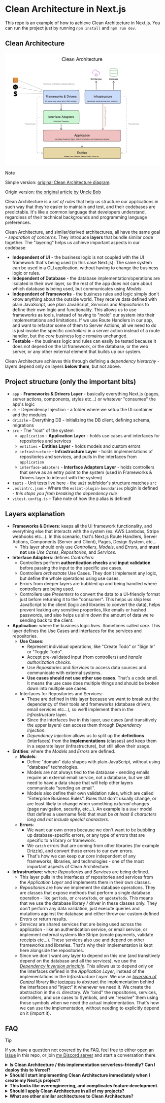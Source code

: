 # Clean Architecture in Next.js

This repo is an example of how to achieve Clean Architecture in Next.js.
You can run the project just by running `npm install` and `npm run dev`.

## Clean Architecture

![Clean Architecture Diagram](./assets/clean-architecture-diagram.jpg)

> [!NOTE]
> Simple version: [original Clean Architecture diagram](https://blog.cleancoder.com/uncle-bob/2012/08/13/the-clean-architecture.html).

Origin version: [the original article by Uncle Bob](https://blog.cleancoder.com/uncle-bob/2012/08/13/the-clean-architecture.html)

Clean Architecture is a _set of rules_ that help us structure our applications
in such way that they're easier to maintain and test, and their codebases are
predictable. It's like a common language that developers understand, regardless
of their technical backgrounds and programming language preferences.

Clean Architecture, and similar/derived architectures, all have the same goal -
_separation of concerns_. They introduce **layers** that bundle similar code
together. The "layering" helps us achieve important aspects in our codebase:

- **Independent of UI** - the business logic is not coupled with the UI
  framework that's being used (in this case Next.js). The same system can be
  used in a CLI application, without having to change the business logic or
  rules.
- **Independent of Database** - the database implementation/operations are
  isolated in their own layer, so the rest of the app does not care about which
  database is being used, but communicates using _Models_.
- **Independent of Frameworks** - the business rules and logic simply don't know
  anything about the outside world. They receive data defined with plain
  JavaScript, use plain JavaScript, _Services_ and _Repositories_ to define
  their own logic and functionality. This allows us to use frameworks as tools,
  instead of having to "mold" our system into their implementations and
  limitations. If we use Route Handlers in our app, and want to refactor some of
  them to Server Actions, all we need to do is just invoke the specific
  _controllers_ in a server action instead of a route handler, but the _core_
  business logic remains unchanged.
- **Testable** - the business logic and rules can easily be tested because it
  does not depend on the UI framework, or the database, or the web server, or
  any other external element that builds up our system.

Clean Architecture achieves this through defining a _dependency hierarchy_ -
layers depend only on layers **below them**, but not above.

## Project structure (only the important bits)

- `app` - **Frameworks & Drivers Layer** - basically everything Next.js (pages,
  server actions, components, styles etc...) or whatever "consumes" the app's
  logic
- `di` - Dependency Injection - a folder where we setup the DI container and the
  modules
- `drizzle` - Everything DB - initializing the DB client, defining schema,
  migrations
- `src` - The "root" of the system
  - `application` - **Application Layer** - holds use cases and interfaces for
    repositories and services
  - `entities` - **Entities Layer** - holds models and custom errors
  - `infrastructure` - **Infrastructure Layer** - holds implementations of
    repositories and services, and pulls in the interfaces from `application`
  - `interface-adapters` - **Interface Adapters Layer** - holds controllers that
    serve as an entry point to the system (used in Frameworks & Drivers layer to
    interact with the system)
- `tests` - Unit tests live here - the `unit` subfolder's structure matches
  `src`
- `.eslintrc.json` - Where the `eslint-plugin-boundaries` plugin is defined -
  _this stops you from breaking the dependency rule_
- `vitest.config.ts` - Take note of how the `@` alias is defined!

## Layers explanation

- **Frameworks & Drivers**: keeps all the UI framework functionality, and
  everything else that interacts with the system (ex. AWS Lambdas, Stripe
  webhooks etc...). In this scenario, that's Next.js Route Handlers, Server
  Actions, Components (Server and Client), Pages, Design System, etc...
  - This layer should only use _Controllers_, _Models_, and _Errors_, and **must
    not** use _Use Cases_, _Repositories_, and _Services_.
- **Interface Adapters**: defines _Controllers_:
  - Controllers perform **authentication checks** and **input validation**
    before passing the input to the specific use cases.
  - Controllers _orchestrate_ Use Cases. They don't implement any logic, but
    define the whole operations using use cases.
  - Errors from deeper layers are bubbled up and being handled where controllers
    are being used.
  - Controllers use _Presenters_ to convert the data to a UI-friendly format
    just before returning it to the "consumer". This helps us ship less
    JavaScript to the client (logic and libraries to convert the data), helps
    prevent leaking any sensitive properties, like emails or hashed passwords,
    and also helps us slim down the amount of data we're sending back to the
    client.
- **Application**: where the business logic lives. Sometimes called _core_. This
  layer defines the Use Cases and interfaces for the services and repositories.
  - **Use Cases**:
    - Represent individual operations, like "Create Todo" or "Sign In" or
      "Toggle Todo".
    - Accept pre-validated input (from controllers) and _handle authorization
      checks_.
    - Use _Repositories_ and _Services_ to access data sources and communicate
      with external systems.
    - **Use cases should not use other use cases**. That's a code smell. It
      means the use case does multiple things and should be broken down into
      multiple use cases.
  - Interfaces for Repositories and Services:
    - These are defined in this layer because we want to break out the
      dependency of their tools and frameworks (database drivers, email services
      etc...), so we'll implement them in the _Infrastructure_ layer.
    - Since the interfaces live in this layer, use cases (and transitively the
      upper layers) can access them through _Dependency Injection_.
    - _Dependency Injection_ allows us to split up the **definitions**
      (interfaces) from the **implementations** (classes) and keep them in a
      separate layer (infrastructure), but still allow their usage.
- **Entities**: where the _Models_ and _Errors_ are defined.
  - **Models**:
    - Define "domain" data shapes with plain JavaScript, without using
      "database" technologies.
    - Models are not always tied to the database - sending emails require an
      external email service, not a database, but we still need to have a data
      shape that will help other layers communicate "sending an email".
    - Models also define their own validation rules, which are called
      "Enterprise Business Rules". Rules that don't usually change, or are least
      likely to change when something _external_ changes (page navigation,
      security, etc...). An example is a `User` model that defines a username
      field that must be _at least 6 characters long and not include special
      characters_.
  - **Errors**:
    - We want our own errors because we don't want to be bubbling up
      database-specific errors, or any type of errors that are specific to a
      library or framework.
    - We `catch` errors that are coming from other libraries (for example
      Drizzle), and convert those errors to our own errors.
    - That's how we can keep our _core_ independent of any frameworks,
      libraries, and technologies - one of the most important aspects of Clean
      Architecture.
- **Infrastructure**: where _Repositories_ and _Services_ are being defined.
  - This layer pulls in the interfaces of repositories and services from the
    _Application Layer_ and implements them in their own classes.
  - _Repositories_ are how we implement the database operations. They are
    classes that expose methods that perform a single database operation - like
    `getTodo`, or `createTodo`, or `updateTodo`. This means that we use the
    database library / driver in these classes only. They don't perform any data
    validation, just execute queries and mutations against the database and
    either throw our custom defined _Errors_ or return results.
  - _Services_ are shared services that are being used across the application -
    like an authentication service, or email service, or implement external
    systems like Stripe (create payments, validate receipts etc...). These
    services also use and depend on other frameworks and libraries. That's why
    their implementation is kept here alongside the repositories.
  - Since we don't want any layer to depend on this one (and transitively depend
    on the database and all the services), we use the
    [_Dependency Inversion principle_](https://en.wikipedia.org/wiki/Dependency_inversion_principle).
    This allows us to depend only on the interfaces defined in the _Application
    Layer_, instead of the implementations in the _Infrastructure Layer_. We use
    an
    [_Inversion of Control_](https://en.wikipedia.org/wiki/Inversion_of_control)
    library like [ioctopus](https://github.com/Evyweb/ioctopus) to abstract the
    implementation behind the interfaces and "inject" it whenever we need it. We
    create the abstraction in the `di` directory. We "bind" the repositories,
    services, controllers, and use cases to Symbols, and we "resolve" them using
    those symbols when we need the actual implementation. That's how we can use
    the implementation, without needing to explicitly depend on it (import it).

## FAQ

> [!TIP]
> If you have a question not covered by the FAQ, feel free to either [open an Issue](https://github.com/nikolovlazar/nextjs-clean-architecture/issues/new)
> in this repo, or join [my Discord server](https://creatures.sh) and start a
> conversation there.

<details>
  <summary><b>Is Clean Architecture / this implementation serverless-friendly? Can I deploy this to Vercel?</b></summary>

Yes! You can use it with Page Router, App Router, Middleware, API Handlers,
Server Actions, anything really! Usually, achieving Dependency Injection in
JavaScript projects is being done with the [Inversify.js](https://inversify.io)
library, which is incompatible with other runtimes except Node. This project
implements [ioctopus](https://github.com/Evyweb/ioctopus), a simple IoC
container that doesn't rely on `reflect-metadata` and works on all runtimes.

</details>

<details>
  <summary><b>Should I start implementing Clean Architecture immediately when I create my Next.js project?</b></summary>

I'd say **no**. If you're starting a brand new project, I'd advise you to focus
on achieving an MVP status as fast as possible (so you can validate your idea /
see if there's a future for your project). When things start to get serious
(more features start to get implemented, your user base experiences a
significant growth, or you're onboarding other developers in your project),
that's when you'd want to invest some time into adapting this architecture (or
any architecture for that matter).

If you're already deep in the weeds on a project, you (and your team) can plan
for gradual refactoring starting from the next sprint. In this case you already
have the code written, you just need to reorganize it a little bit, and you can
do that part by part, route handler by route handler, server action by server
action. By the way, I say it lightly _"you just need to reorganize it a little
bit"_, but it can be far from being as simple as that. Always take into account
"things going wrong" when you plan the refactoring. And put some time in for
writing tests!

</details>
<details>
<summary><b>This looks like overengineering, and complicates feature development.</b></summary>

If you don't spend more than 3 minutes thinking about this, then yes, it does
look like overengineering. But if you do, you'll realize that **architecture =
discipline**. The architecture is a contract between the developers that defines
what goes where. It actually **simplifies** the feature development because it
makes the codebase predictable, and it makes those decisions for you.

You can't grow a project sustainably if every developer working on it writes
code where it's the most convenient. The codebase will turn into a nightmare to
work with, and that's when you'll feel a real complicated feature development
process. To battle this, eventually you will put down some rules. Those rules
will grow as your team faces and solves new issues. Put all those rules in a
document, and there's your very own architecture definition. You still implement
some sort of an architecture, you just reached that point very slowly and
painfully.

Clean Architecture gives you a shortcut and a predefined architecture that's
been tested. And yes, sure, you do need to learn all of this, but you do it once
in your lifetime, and then just apply the principles in any language or
framework you'll be using in future.

</details>
<details>
<summary><b>Should I apply Clean Architecture in all of my projects?</b></summary>

**No**. Not if you don't expect the project to grow, both in number of features,
or number of users, or number of developers working on it.

</details>
<details>
  <summary><b>What are other similar architectures to Clean Architecture?</b></summary>

As mentioned in the
[original blog post](https://blog.cleancoder.com/uncle-bob/2012/08/13/the-clean-architecture.html)
I mentioned at the top of the README, you got:

- [Hexagonal Architecture](https://alistair.cockburn.us/hexagonal-architecture/)
  (a.k.a. Ports and Adapters) by Alistair Cockburn
- [Onion Architecture](https://jeffreypalermo.com/2008/07/the-onion-architecture-part-1/)
  by Jeffrey Palermo
- [Screaming Architecture](https://blog.cleancoder.com/uncle-bob/2011/09/30/Screaming-Architecture.html)
  by Uncle Bob (the same guy behind Clean Architecture)
- And a couple more (check out the original blog post)
</details>
